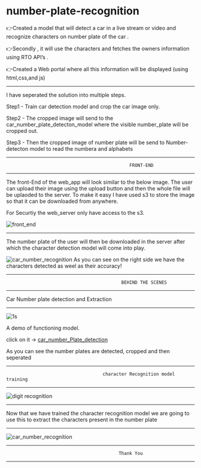 # number-plate-recognition


👉Created a model that will detect a car in a live stream or video and recognize characters on number plate of the car . 

👉Secondly , it will use the characters and fetches the owners information using RTO API’s .

👉Created a Web portal where all this information will be displayed (using html,css,and js)

_______________________________________________________________________________________________________

I have seperated the solution into multiple steps.

Step1 - Train car detection model and crop the car image only.

Step2 - The cropped image will send to the car_number_plate_detecton_model where the visible number_plate will be cropped out.

Step3 - Then the cropped image of number plate will be send to Number-detecton model to read the numbera and alphabets

_______________________________________________________________________________________________________

                                                  FRONT-END
                  
-------------------------------------------------------------------------------------------------------

The front-End of the web_app will look similar to the below image. 
The user can upload their image using the upload button and then the whole file will be uplaoded to the server. To make it easy I have used s3 to store the image so that it can be  downloaded from anywhere.

For Securtiy the web_server only have access to the s3.

![front_end](https://user-images.githubusercontent.com/61656756/132627006-b7d86e25-4611-49f9-959b-192b671bcbf5.jpg)




_______________________________________________________________________________________________________

The number plate of the user will then be downloaded in the server after which the character detection model will come into play.


![car_number_recognition](https://user-images.githubusercontent.com/61656756/132623075-0254744b-fc37-4f28-beef-6da47ed78a92.jpg)
As you can see on the right side we have the characters detected as weel as their accuracy!

_______________________________________________________________________________________________________

                                               BEHIND THE SCENES
 
-------------------------------------------------------------------------------------------------------

Car Number plate detection and Extraction
_______________________________________________________________________________________________________


![1s](https://user-images.githubusercontent.com/61656756/132619998-a9c60197-aa2c-4e59-ae16-dad4ae43f7b1.jpg)


A demo of functioning model.

click on it ->  [car_number_Plate_detection](https://user-images.githubusercontent.com/61656756/132624993-95c65540-619d-4ddf-8583-457672114d61.gif)

As you can see the number plates are detected, cropped and then seperated


_______________________________________________________________________________________________________

                                        character Recognition model training

_______________________________________________________________________________________________________

![digit recognition](https://user-images.githubusercontent.com/61656756/132620711-b300ae0e-2e21-416c-9f2c-a1708cfe0477.jpg)

_______________________________________________________________________________________________________

Now that we have trained the character recognition model we are going to use this to extract the characters present in the number plate
_______________________________________________________________________________________________________


![car_number_recognition](https://user-images.githubusercontent.com/61656756/132629921-0e5d8808-9ac2-448d-837d-63af2ab4fa57.jpg)



_______________________________________________________________________________________________________
               
                                    
                                              Thank You
                                    
-------------------------------------------------------------------------------------------------------
              
<!--

# Installation


[(Back to top)](#table-of-contents)

1. Install git (preferably, version >= 2.0) and python (preferably, version >=3.6)
 [(windows)](https://www.maketecheasier.com/install-git-bash-on-windows/)
 For Linux :
 ```bash
    sudo yum instal git -y
    sudo yum install python -y
 ```
 
2. Copy the github url from the repository : 

 ```bash
 https://github.com/SiddharthaShandilya/Face_recognition_task_EC2-What-sAPP.git
 ```

3. Select a Directory in local system and use 

  ```bash 
  git clone https://github.com/SiddharthaShandilya/Face_recognition_task_EC2-What-sAPP.git           
  ```

    *Note for `git clone command`  Please make sure that you have proper internet connection. *

    *Note for `python` Please try to anaconda for running the app.*  

4. Create a seperate virtual environment to avoid conflict between python libraries :
    ```bash
    python3 -m venv new-env 
    ```

5. Activate the virtual env: 👉 [(click Here)](https://www.programshelp.com/help/python/activate_virtual_environment_python_windows_10.html)
6. Install all the libraries for the application.
```bash
pip3 install -r requirements.txt
```

6. Have a look at [Recommended configurations](#recommended-configurations) and [Custom configurations](#custom-configurations).


</br></br>


# Recommended configurations

[(Back to top)](#table-of-contents)

<!--

1. To add some short command (say, `lc`) with some flag options (say, `-l`, `-A`, `--sd`) by default, add this to your shell configuration file (`~/.bashrc`, `~/.zshrc`, etc.) :
    ```sh
    alias lc='colorls -lA --sd'
    ```

2. For changing the icon(s) to other unicode icons of choice (select icons from [here](https://nerdfonts.com/)), change the YAML files in a text editor of your choice (say, `subl`)

    ```sh
    subl $(dirname $(gem which colorls))/yaml
    ```

</br></br>
-->
<!--

# Custom configurations

[(Back to top)](#table-of-contents)

<!--
You can overwrite the existing icons and colors mapping by copying the yaml files from `$(dirname $(gem which colorls))/yaml` into `~/.config/colorls`, and changing them.

- To overwrite color mapping :

  Please have a look at the [list of supported color names](https://github.com/sickill/rainbow#color-list). You may also use a color hex code as long as it is quoted within the YAML file and prefaced with a `#` symbol.

  Let's say that you're using the dark color scheme and would like to change the color of untracked file (`??`) in the `--git-status` flag to yellow. Copy the defaut `dark_colors.yaml` and change it.

  ```sh
  cp $(dirname $(gem which colorls))/yaml/dark_colors.yaml ~/.config/colorls/dark_colors.yaml
  ```

  In the `~/.config/colorls/dark_colors.yaml` file, change the color set for `untracked` from `darkorange` to `yellow`, and save the change.

  ```
  untracked: yellow
  ```

  Or, using hex color codes:

  ```
  untracked: '#FFFF00'
  ```

- To overwrite icon mapping :

  Please have a look at the [list of supported icons](https://nerdfonts.com/). Let's say you want to add an icon for swift files. Copy the default `files.yaml` and change it.

  ```sh
  cp $(dirname $(gem which colorls))/yaml/files.yaml ~/.config/colorls/files.yaml`
  ```

  In the `~/.config/colorls/files.yaml` file, add a new icon / change an existing icon, and save the change.


  ```
  swift: "\uF179"
  ```

- User contributed alias configurations :

  - [@rjhilgefort](https://gist.github.com/rjhilgefort/51ea47dd91bcd90cd6d9b3b199188c16)


</br></br>

# Updating

[(Back to top)](#table-of-contents)

Want to update to the latest version of `chat_app`?

<!--
```sh
gem update colorls
```



</br></br>

# Uninstallation

[(Back to top)](#table-of-contents)

Want to uninstall and revert back to the old style? No issues (sob). Please feel free to open an issue regarding how we can enhance `chat_app`.

<!--
```sh
gem uninstall colorls
```


</br></br>

# Contributing

[(Back to top)](#table-of-contents)

Your contributions are always welcome! Please have a look at the [contribution guidelines](CONTRIBUTING.md) first. :tada:


</br>

# Future Scope
[(Back to top)](#table-of-contents)

Adding Voice chat app will make it more user friendly





-->
